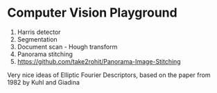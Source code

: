 # Computer Vision Playground

1. Harris detector
2. Segmentation
3. Document scan - Hough transform
4. Panorama stitching
5. https://github.com/take2rohit/Panorama-Image-Stitching

Very nice ideas of Elliptic Fourier Descriptors, based on the paper from 1982 by Kuhl and Giadina
